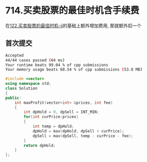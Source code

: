 # 714.买卖股票的最佳时机含手续费

在[122.买卖股票的最佳时机-ii](122.买卖股票的最佳时机-ii.md)的基础上额外增加费用, 那就额外扣一个

## 首次提交

```sh
Accepted
44/44 cases passed (64 ms)
Your runtime beats 99.04 % of cpp submissions
Your memory usage beats 60.54 % of cpp submissions (53.8 MB)
```

```c++
#include <vector>
using namespace std;
class Solution
{
public:
    int maxProfit(vector<int> &prices, int fee)
    {
        int dpHold = 0, dpSell = INT_MIN;
        for(int curPrice:prices)
        {
            int temp = dpHold;
            dpHold = max(dpHold, dpSell + curPrice);
            dpSell = max(dpSell, temp - curPrice - fee);
        }
        return dpHold;
    }
};
```
